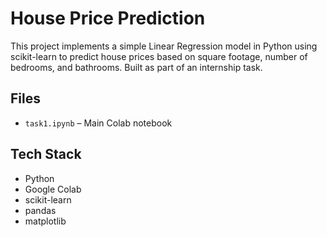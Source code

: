 # House Price Prediction

This project implements a simple Linear Regression model in Python using scikit-learn to predict house prices based on square footage, number of bedrooms, and bathrooms. Built as part of an internship task.

## Files
- `task1.ipynb` – Main Colab notebook

## Tech Stack
- Python
- Google Colab
- scikit-learn
- pandas
- matplotlib
